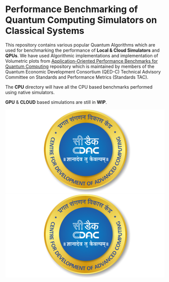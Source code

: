 # Performance Benchmarking of Quantum Computing Simulators on Classical Systems

This repository contains various popular Quantum Algorithms which are used for benchmarking the performance of **Local & Cloud Simulators** and **QPUs**. We have used Algorithmic implementations and implementation of Volumetric plots from [Application-Oriented Performance Benchmarks for Quantum Computing](https://github.com/SRI-International/QC-App-Oriented-Benchmarks) repository which is maintained by members of the Quantum Economic Development Consortium (QED-C) Technical Advisory Committee on Standards and Performance Metrics (Standards TAC).

The **CPU** directory will have all the CPU based benchmarks performed using native simulators.

**GPU** & **CLOUD** based simulations are still in **WIP**. 

<p align="center">
  <img src="cdac-logo.jpg#gh-light-mode-only">
  <img src="cdac-logo.jpg#gh-dark-mode-only">
</p>

